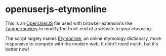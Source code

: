 # openuserjs-etymonline
This is an [OpenUserJS](https://openuserjs.org) file used with browser extensions like [Tampermonkey](https://tampermonkey.net) to modify the front-end of a website to your choosing.

The script largely makes [Etymonline](http://etymonline.com), an online etymology dictionary, more responsive to compete with the modern web. It didn't need much, but it's better now!
